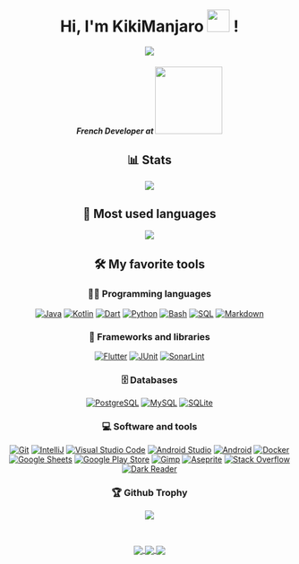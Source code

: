 <h1 align='center'> 
  Hi, I'm KikiManjaro <img src="https://emojipedia-us.s3.dualstack.us-west-1.amazonaws.com/thumbs/160/apple/285/mountain_26f0-fe0f.png" width="40"> ! 
</h1>

<p align="center">
  <a href="https://github.com/KikiManjaro"><img src="https://readme-typing-svg.herokuapp.com/?lines=Software%20Developer;Mobile%20Developer;Always%20learning%20new%20things&font=Fira%20Code&center=true&width=440&height=45&color=ff65ce&vCenter=true&size=22"></a>
</p>

<h5 align='center'>
  <em>
  French Developer at  <a href="http://sas-impact.com"><img src="https://sas-impact.fr/wp-content/themes/impact/img/logo.svg" width="120"> </a>
  </em>
</h5>

<h2 align='center'> 
  📊 Stats
</h2>

<p align='center'>
  <a href="https://github.com/KikiManjaro">
    <img align="center" src="https://github-readme-stats.vercel.app/api?username=KikiManjaro&show_icons=true&theme=radical&count_private=true&include_all_commits=true" />
  </a>
</p>

<h2 align='center'> 
  📜 Most used languages
</h2>
    
<p align='center'>
  <a href="https://github.com/KikiManjaro">
    <img align="center" src="https://github-readme-stats.vercel.app/api/top-langs/?username=KikiManjaro&layout=compact&show_icons=true&theme=radical" />
  </a>
</p>

<h2 align='center'> 
  🛠️ My favorite tools
</h2>

<h3 align='center'> 
  👨‍💻 Programming languages
</h3>

<p align='center'>
    <a href="https://github.com/search?q=user%3AKikiManjaro+language%3Ajava"><img alt="Java" src="https://img.shields.io/badge/Java-007396.svg?logo=java&logoColor=white"></a>
    <a href="https://github.com/search?q=user%3AKikiManjaro+language%3Akotlin"><img alt="Kotlin" src="https://img.shields.io/badge/Kotlin-0095D5.svg?logo=Kotlin&logoColor=white"></a>
    <a href="https://github.com/search?q=user%3AKikiManjaro+language%3Adart"><img alt="Dart" src="https://img.shields.io/badge/Dart-15A6C4.svg?logo=dart&logoColor=white"></a>
    <a href="https://github.com/search?q=user%3AKikiManjaro+language%3Apython"><img alt="Python" src="https://img.shields.io/badge/Python-14354C.svg?logo=python&logoColor=white"></a>
      <a href="https://github.com/search?q=user%3AKikiManjaro+language%3Abash"><img alt="Bash" src="https://img.shields.io/badge/Bash-121011.svg?logo=gnu-bash&logoColor=white"></a>
    <a href="https://github.com/search?q=user%3AKikiManjaro+language%3Asql"><img alt="SQL" src="https://custom-icon-badges.herokuapp.com/badge/SQL-025E8C.svg?logo=database&logoColor=white"></a>
<a href="https://github.com/search?q=user%3AKikiManjaro+language%3Amarkdown"><img alt="Markdown" src="https://img.shields.io/badge/Markdown-000000.svg?logo=markdown&logoColor=white"></a>
</p>

<h3 align='center'> 
  🧰 Frameworks and libraries
</h3>

<p align='center'>
    <a href="#"><img alt="Flutter" src="https://img.shields.io/badge/Flutter-02569B.svg?logo=flutter&logoColor=white"></a>
    <a href="#"><img alt="JUnit" src="https://custom-icon-badges.herokuapp.com/badge/JUnit-25A162.svg?logo=check-circle&logoColor=white"></a>
    <a href="#"><img alt="SonarLint" src="https://img.shields.io/badge/-SonarLint-CB2029?logo=sonarlint&logoColor=white"></a>
   
</p>

<h3 align='center'> 
  🗄️ Databases
</h3>

<p align='center'>
    <a href="#"><img alt="PostgreSQL" src ="https://img.shields.io/badge/PostgreSQL-316192.svg?logo=postgresql&logoColor=white"></a>
    <a href="#"><img alt="MySQL" src="https://img.shields.io/badge/MySQL-00f.svg?logo=mysql&logoColor=white"></a>
    <a href="#"><img alt="SQLite" src ="https://img.shields.io/badge/SQLite-07405e.svg?logo=sqlite&logoColor=white"></a>
</p>

<h3 align='center'> 
  💻 Software and tools
</h3>

<p align='center'>
    <a href="#"><img alt="Git" src="https://img.shields.io/badge/Git-F05033.svg?logo=git&logoColor=white"></a>
    <a href="#"><img alt="IntelliJ" src="https://img.shields.io/badge/IntelliJIDEA-000000.svg?logo=intellij-idea&logoColor=white"></a>
    <a href="#"><img alt="Visual Studio Code" src="https://img.shields.io/badge/Visual%20Studio%20Code-0078d7.svg?logo=visual-studio-code&logoColor=white"></a>
    <a href="#"><img alt="Android Studio" src="https://img.shields.io/badge/Android%20Studio-008678.svg?logo=android-studio&logoColor=white"></a>
    <a href="#"><img alt="Android" src="https://img.shields.io/badge/Android-3DDC84?logo=android&logoColor=white"></a>
    <a href="#"><img alt="Docker" src="https://img.shields.io/badge/Docker-FFFFFF?logo=docker&logoColor=blue"></a>
    <a href="#"><img alt="Google Sheets" src="https://img.shields.io/badge/Google%20Sheets-34A853.svg?logo=google%20sheets&logoColor=white"></a>
    <a href="#"><img alt="Google Play Store" src="https://img.shields.io/badge/Google_Play-414141?logo=google-play&logoColor=white"></a>
    <a href="#"><img alt="Gimp" src="https://img.shields.io/badge/Gimp-657D8B?logo=gimp&logoColor=FFFFFF"></a>  
    <a href="#"><img alt="Aseprite" src="https://img.shields.io/badge/Aseprite-FFFFFF?logo=Aseprite&logoColor=#7D929E"></a>
    <a href="#"><img alt="Stack Overflow" src="https://img.shields.io/badge/-Stack%20Overflow-FE7A16?logo=stack-overflow&logoColor=white"></a>
    <a href="#"><img alt="Dark Reader" src="https://img.shields.io/badge/-Dark%20Reader-141E24?logo=dark-reader&logoColor=white"></a>
</p>

<h3 align='center'> 
🏆 Github Trophy
</h3>
<p align="center">
<img align="center" src="https://github-profile-trophy.vercel.app/?username=KikiManjaro&theme=radical&row=1&no-frame=true&no-bg=true">
</p>

</br>

<p align='center'>
  <a href="https://twitter.com/_KikiManjaro">
    <img align="center" src="https://img.shields.io/twitter/follow/_KikiManjaro?style=social" />
  </a>
  <a href="https://www.linkedin.com/in/kylianmeulin">
    <img align="center" src="https://img.shields.io/badge/-kylianmeulin-blue?style=flat-square&logo=Linkedin&logoColor=white&link=https://www.linkedin.com/in/kylianmeulin" />
  </a>
  <a href="https://play.google.com/store/apps/dev?id=8446279431528526786">
    <img align="center" src="https://img.shields.io/badge/-kylianmeulin-green?style=flat-square&logo=google-play&logoColor=white&link=https://play.google.com/store/apps/dev?id=8446279431528526786" />
  </a>
</p>
